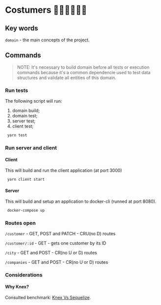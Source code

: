 # Costumers 🙋🏽‍♀️🙋🏽‍♂️

## Key words

`domain` - the main concepts of the project.

## Commands

> NOTE: It's necessary to build domain before all tests or execution commands because it's a common dependencie used to test data structures and validate all entities of this domain.

### Run tests

The following script will run:

1. domain build;
2. domain test;
3. server test;
4. client test;

```bash
 yarn test
```

### Run server and client

#### Client

This will build and run the client application (at port 3000)

```bash
 yarn client start
```

#### Server

This will build and setup an application to docker-cli (runned at port 8080).

```bash
 docker-compose up
```

### Routes open

`/customer` - GET, POST and PATCH - CRU(no D) routes

`/customer/:id` - GET - gets one customer by its ID

`/city` - GET and POST - CR(no U or D) routes

`/companies` - GET and POST - CR(no U or D) routes

### Considerations

#### Why Knex?
Consulted benchmark: [Knex Vs Sequelize](https://stackshare.io/stackups/knex-js-vs-sequelize).
